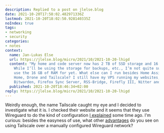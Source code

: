 ```yaml
---
description: Replied to a post on jlelse.blog
date: 2021-10-20T17:58:02.482971336Z
lastmod: 2021-10-20T18:02:50.928140335Z
noIndex: true
tags:
- networking
- security
categories:
- notes
context:
  name: Jan-Lukas Else
  url: https://jlelse.blog/micro/2021/10/2021-10-20-lhigd
  content: "My home and code server now has 2 TB of SSD storage and 16 GB of RAM.
    While I’ll be using the storage for backups, etc., I’m not quite sure what I can
    use the 16 GB of RAM for yet. What else can I run besides Home Assistant, AdGuard
    Home, Drone and Tailscale? I still have my VPS running my websites, Miniflux,
    Bitwarden, Firefox Sync Server, RSS-Bridge, Firefly III, Nitter and Gitea. \U0001F914"
  published: 2021-10-20T18:46:34+02:00
reply: https://jlelse.blog/micro/2021/10/2021-10-20-lhigd
---
```


Weirdly enough, the name Tailscale caught my eye and I decided to investigate what it is. I checked their website and it seems that they use Wireguard to do the kind of configuration [I explained](/2020/11/30/access-network-behind-cgnat) some time ago. I'm curious: besides the easyness of use, what other [advantages](https://tailscale.com/kb/1086/tailscale-vs-wireguard/) do you see on using Tailscale over a manually configured Wireguard network?
